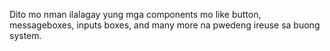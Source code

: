 Dito mo nman ilalagay yung mga components mo like button, messageboxes, inputs boxes, and many more na pwedeng ireuse sa buong system.
